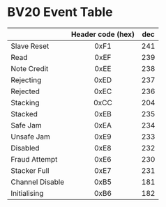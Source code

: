 # BV20 Event Table


| |Header code (hex)|dec|
|---|:---:|:---:|
| Slave Reset | 0xF1 | 241 |
| Read | 0xEF | 239 |
| Note Credit | 0xEE | 238 |
| Rejecting | 0xED | 237 |
| Rejected | 0xEC | 236 |
| Stacking | 0xCC | 204 |
| Stacked | 0xEB | 235 |
| Safe Jam | 0xEA | 234 |
| Unsafe Jam | 0xE9 | 233 |
| Disabled | 0xE8 | 232 |
| Fraud Attempt | 0xE6 | 230 |
| Stacker Full | 0xE7 | 231 |
| Channel Disable | 0xB5 | 181 |
| Initialising | 0xB6 | 182 |
